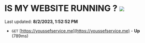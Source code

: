 # IS MY WEBSITE RUNNING ? [![](https://img.shields.io/static/v1?label=Sponsor&message=%E2%9D%A4&logo=GitHub&color=%23fe8e86)](https://github.com/sponsors/<username>)

Last updated: **8/2/2023, 1:52:52 PM**

- `GET` [https://youssefservice.me](https://youssefservice.me) - **Up** (789ms)
